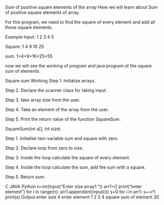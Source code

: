 Sum of positive square elements of the array
Here we will learn about Sum of positive square elements of array.

For this program, we need to find the square of every element and add all these square elements.

Example
Input:       1 2 3 4 5

Square:     1 4 9 16 25

sum:        1+4+9+16+25=55

now we will see the working of program and java program of the square sum of elements.

Square sum
Working
Step 1. Initialize arrays.

Step 2. Declare the scanner class for taking input.

Step 3. take array size from the user.

Step 4. Take an element of the array from the user.

Step 5.  Print the return value of the function SquareSum.

SquareSum(int a[], int size)

Step 1. Initialise two-variable sum and square with zero.

Step 2.  Declare loop from zero to size.

Step 3.  Inside the loop calculate the square of every element.

Step 4.  Inside the loop calculate the sum, add the sum with a square.

Step 5. Return sum.

C	JAVA	Python
n=int(input(“Enter size array1 “))
arr1=[]
print(“enter element”)
for i in range(n):
    arr1.append(int(input()))
s=0
for i in arr1:
    s+=i*i 
print(s)
Output
enter size 
4
enter element
1
2
3
4
square sum of element 30
